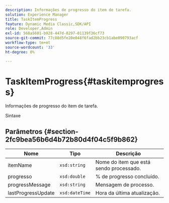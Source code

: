 ```yaml
---
description: Informações de progresso do item de tarefa.
solution: Experience Manager
title: TaskItemProgress
feature: Dynamic Media Classic,SDK/API
role: Developer,Admin
exl-id: 568a5601-b928-447d-8297-01139f36cf73
source-git-commit: 77c88d5fe20e048f6fad2bb23cb1abe090793acf
workflow-type: tm+mt
source-wordcount: '33'
ht-degree: 0%

---
```


# TaskItemProgress{#taskitemprogress}

Informações de progresso do item de tarefa.

Sintaxe

## Parâmetros {#section-2fc9bea56b6d4b72b80d4f04c5f9b862}

| Nome | Tipo | Descrição |
|---|---|---|
| itemName | `xsd:string` | Nome do item que está sendo processado. |
| progresso | `xsd:double` | % de progresso concluído. |
| progressMessage | `xsd:string` | Mensagem de processo. |
| lastProgressUpdate | `xsd:dateTime` | Hora da última atualização. |
